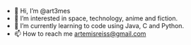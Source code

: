 - 👋 Hi, I’m @art3mes
- 👀 I’m interested in space, technology, anime and fiction.
- 🌱 I’m currently learning to code using Java, C and Python.
- 📫 How to reach me artemisreiss@gmail.com

<!---
art3mes/art3mes is a ✨ special ✨ repository because its `README.md` (this file) appears on your GitHub profile.
You can click the Preview link to take a look at your changes.
--->
